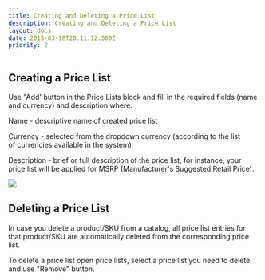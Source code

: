 ```yaml
---
title: Creating and Deleting a Price List
description: Creating and Deleting a Price List
layout: docs
date: 2015-03-18T20:11:12.560Z
priority: 2
---
```

## Creating a Price List

Use "Add' button in the Price Lists block and fill in the required fields (name and currency) and description where:

Name - descriptive name of created price list

Currency - selected from the dropdown currency (according to the list of currencies available in the system)

Description - brief or full description of the price list, for instance, your price list will be applied for MSRP (Manufacturer's Suggested Retail Price).

<img src="../../../../assets/images/docs/005-creating-price-list.PNG" />

## Deleting a Price List

In case you delete a product/SKU from a catalog, all price list entries for that product/SKU are automatically deleted from the corresponding price list.

To delete a price list open price lists, select a price list you need to delete and use "Remove" button.